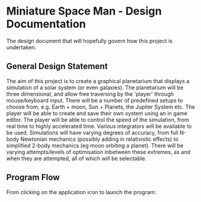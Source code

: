 # Miniature Space Man - Design Documentation
The design document that will hopefully govern how this project is undertaken.

## General Design Statement
The aim of this project is to create a graphical planetarium that displays a simulation of a solar system (or even galaxies). The planetarium will be three dimensional, and allow free traversing by the 'player' through mouse/keyboard input. There will be a number of predefined setups to choose from, e.g. Earth + moon, Sun + Planets, the Jupiter System etc. The player will be able to create and save their own system using an in game editor. The player will be able to control the speed of the simulation, from real time to highly accelerated time. Various integrators will be available to be used. Simulations will have varying degrees of accuracy, from full N-body Newtonian mechanics (possibly adding in relativistic effects) to simplified 2-body mechanics (eg moon orbiting a planet). There will be varying attempts/levels of optimisation inbetween these extremes, as and when they are attempted, all of which will be selectable.

## Program Flow
From clicking on the application icon to launch the program:
